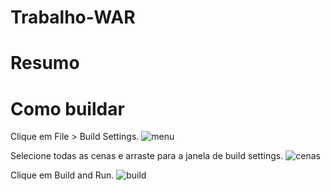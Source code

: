 # Trabalho-WAR

# Resumo

# Como buildar
Clique em File > Build Settings.
![menu](https://user-images.githubusercontent.com/25100158/32052358-c1b84854-ba36-11e7-9d55-6de79e35a1b8.png)

Selecione todas as cenas e arraste para a janela de build settings.
![cenas](https://user-images.githubusercontent.com/25100158/32052398-e20b8f4e-ba36-11e7-9186-ac8ccaf613c9.png)

Clique em Build and Run.
![build](https://user-images.githubusercontent.com/25100158/32052520-42aa7536-ba37-11e7-8d9d-155bcccebcc9.png)
